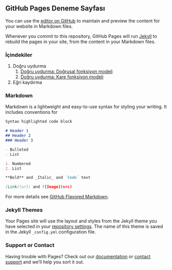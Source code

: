 ## GitHub Pages Deneme Sayfası

You can use the [editor on GitHub](https://github.com/mkozturk/pagesdeneme/edit/master/README.md) to maintain and preview the content for your website in Markdown files.

Whenever you commit to this repository, GitHub Pages will run [Jekyll](https://jekyllrb.com/) to rebuild the pages in your site, from the content in your Markdown files.

### İçindekiler
1. Doğru uydurma
    1. [Doğru uydurma: Doğrusal fonksiyon modeli](https://github.com/mkozturk/pagesdeneme/blob/master/Linear%20regression.h)
    1. [Doğru uydurma: Kare fonksiyon modeli](https://github.com/mkozturk/pagesdeneme/blob/master/Linear%20regression%20with%20a%20quadratic%20model%20function.html)
1. Eğri kaydırma

### Markdown

Markdown is a lightweight and easy-to-use syntax for styling your writing. It includes conventions for

```markdown
Syntax highlighted code block

# Header 1
## Header 2
### Header 3

- Bulleted
- List

1. Numbered
2. List

**Bold** and _Italic_ and `Code` text

[Link](url) and ![Image](src)
```

For more details see [GitHub Flavored Markdown](https://guides.github.com/features/mastering-markdown/).

### Jekyll Themes

Your Pages site will use the layout and styles from the Jekyll theme you have selected in your [repository settings](https://github.com/mkozturk/pagesdeneme/settings). The name of this theme is saved in the Jekyll `_config.yml` configuration file.

### Support or Contact

Having trouble with Pages? Check out our [documentation](https://help.github.com/categories/github-pages-basics/) or [contact support](https://github.com/contact) and we’ll help you sort it out.
